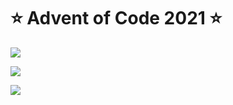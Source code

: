 # ⭐️ Advent of Code 2021 ⭐️

![](https://img.shields.io/badge/day%20📅-21-blue)
  
![](https://img.shields.io/badge/stars%20⭐-32-yellow)
  
![](https://img.shields.io/badge/days%20completed-15-red)
